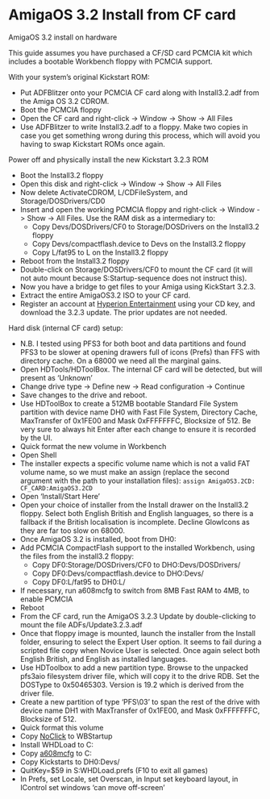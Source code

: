 # AmigaOS 3.2 Install from CF card

AmigaOS 3.2 install on hardware

This guide assumes you have purchased a CF/SD card PCMCIA kit which includes a bootable Workbench floppy with PCMCIA support.

With your system’s original Kickstart ROM:
- Put ADFBlitzer onto your PCMCIA CF card along with Install3.2.adf from the Amiga OS 3.2 CDROM.
- Boot the PCMCIA floppy
- Open the CF card and right-click -> Window -> Show -> All Files
- Use ADFBlitzer to write Install3.2.adf to a floppy. Make two copies in case you get something wrong during this process, which will avoid you having to swap Kickstart ROMs once again.

Power off and physically install the new Kickstart 3.2.3 ROM
- Boot the Install3.2 floppy
- Open this disk and right-click -> Window -> Show -> All Files
- Now delete ActivateCDROM, L/CDFileSystem, and Storage/DOSDrivers/CD0
- Insert and open the working PCMCIA floppy and right-click -> Window -> Show -> All Files. Use the RAM disk as a intermediary to:
    - Copy Devs/DOSDrivers/CF0 to Storage/DOSDrivers on the Install3.2 floppy
    - Copy Devs/compactflash.device to Devs on the Install3.2 floppy
    - Copy L/fat95 to L on the Install3.2 floppy
- Reboot from the Install3.2 floppy
- Double-click on Storage/DOSDrivers/CF0 to mount the CF card (it will not auto mount because S:Startup-sequence does not instruct this).
- Now you have a bridge to get files to your Amiga using KickStart 3.2.3.
- Extract the entire AmigaOS3.2 ISO to your CF card.
- Register an account at [Hyperion Entertainment](https://www.hyperion-entertainment.com/) using your CD key, and download the 3.2.3 update. The prior updates are not needed.

Hard disk (internal CF card) setup:
- N.B. I tested using PFS3 for both boot and data partitions and found PFS3 to be slower at opening drawers full of icons (Prefs) than FFS with directory cache. On a 68000 we need all the marginal gains.
- Open HDTools/HDToolBox. The internal CF card will be detected, but will present as ‘Unknown’
- Change drive type -> Define new -> Read configuration -> Continue
- Save changes to the drive and reboot.
- Use HDToolBox to create a 512MB bootable Standard File System partition with device name DH0 with Fast File System, Directory Cache, MaxTransfer of 0x1FE00 and Mask 0xFFFFFFFC, Blocksize of 512. Be very sure to always hit Enter after each change to ensure it is recorded by the UI.
- Quick format the new volume in Workbench
- Open Shell
- The installer expects a specific volume name which is not a valid FAT volume name, so we must make an assign (replace the second argument with the path to your installation files): `assign AmigaOS3.2CD: CF_CARD:AmigaOS3.2CD`
- Open ‘Install/Start Here’
- Open your choice of installer from the Install drawer on the Install3.2 floppy. Select both English British and English languages, so there is a fallback if the British localisation is incomplete. Decline GlowIcons as they are far too slow on 68000.
- Once AmigaOS 3.2 is installed, boot from DH0:
- Add PCMCIA CompactFlash support to the installed Workbench, using the files from the install3.2 floppy:
    - Copy DF0:Storage/DOSDrivers/CF0 to DHO:Devs/DOSDrivers/
    - Copy DF0:Devs/compactflash.device to DHO:Devs/
    - Copy DF0:L/fat95 to DH0:L/
- If necessary, run a608mcfg to switch from 8MB Fast RAM to 4MB, to enable PCMCIA
- Reboot
- From the CF card, run the AmigaOS 3.2.3 Update by double-clicking to mount the file ADFs/Update3.2.3.adf
- Once that floppy image is mounted, launch the installer from the Install folder, ensuring to select the Expert User option. It seems to fail during a scripted file copy when Novice User is selected. Once again select both English British, and English as installed languages.
- Use HDToolbox to add a new partition type. Browse to the unpacked pfs3aio filesystem driver file, which will copy it to the drive RDB. Set the DOSType to 0x50465303. Version is 19.2 which is derived from the driver file.
- Create a new partition of type ‘PFS\03’ to span the rest of the drive with device name DH1 with MaxTransfer of 0x1FE00, and Mask 0xFFFFFFFC, Blocksize of 512.
- Quick format this volume
- Copy [NoClick](https://aminet.net/package/util/cdity/noclick20_usr) to WBStartup
- Install WHDLoad to C:
- Copy [a608mcfg](http://wiki.archi-tech.com.pl/pl/A608mini) to C:
- Copy Kickstarts to DH0:Devs/
- QuitKey=$59 in S:WHDLoad.prefs (F10 to exit all games)
- In Prefs, set Locale, set Overscan, in Input set keyboard layout, in IControl set windows ‘can move off-screen’
